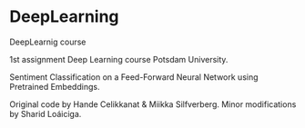 # DeepLearning
DeepLearnig course

1st assignment Deep Learning course Potsdam University.

Sentiment Classification on a Feed-Forward Neural Network using Pretrained Embeddings.


Original code by Hande Celikkanat & Miikka Silfverberg. Minor modifications by Sharid Loáiciga.
